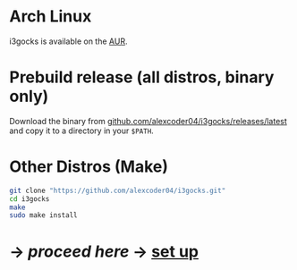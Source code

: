 
# Arch Linux

i3gocks is available on the [AUR](https://aur.archlinux.org/packages/i3gocks).

# Prebuild release (all distros, binary only)

Download the binary from [github.com/alexcoder04/i3gocks/releases/latest](https://github.com/alexcoder04/i3gocks/releases/latest) and copy it to a directory in your `$PATH`.

# Other Distros (Make)

```sh
git clone "https://github.com/alexcoder04/i3gocks.git"
cd i3gocks
make
sudo make install
```

# -> *proceed here* -> [set up](./Setting-Up.html)

